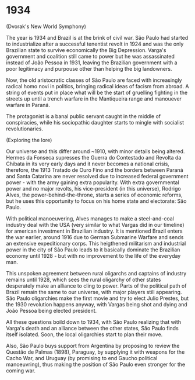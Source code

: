 # 1934

(Dvorak's New World Symphony)

The year is 1934 and Brazil is at the brink of civil war. São Paulo had started to industrialize after a successful tenentist revolt in 1924 and was the only Brazilian state to survive economically the Big Depression. Varga's government and coalition still came to power but he was assassinated instead of João Pessoa in 1931, leaving the Brazilian government with a poor legitimacy and purpouse other than helping the big landowners.

Now, the old aristocratic classes of São Paulo are faced with increasingly radical homo novi in politics, bringing radical ideas of facism from abroad. A string of events put in place what will be the start of gruelling fighting in the streets up until a trench warfare in the Mantiqueira range and manouever warfare in Paraná.

The protagonist is a banal public servant caught in the middle of conspiracies, while his sociopathic daughter starts to mingle with socialist revolutionaries.

(Exploring the lore)

Our universe and this differ around ~1910, with minor details being altered. Hermes da Fonseca supresses the Guerra do Contestado and Revolta da Chibata in its very early days and it never becomes a national crisis, therefore, the 1913 Tratado de Ouro Fino and the borders between Paraná and Santa Catarina are never resolved due to increased federal government power - with the army gaining extra popularity. With extra governmental power and no major revolts, his vice-president (in this universe), Rodrigo Alves, the power-behind-the-throne, starts a series of economic reforms, but he uses this opportunity to focus on his home state and electorate: São Paulo.

With political manoeuvering, Alves manages to make a steel-and-coal industry deal with the USA (very similar to what Vargas did in our timeline) for american investment in Brazilian industry. It is mentioned Brazil enters the war earlier, around 1916 due to German Submarine Warfare and sends an extensive expeditionary corps. This heigthened militarism and industrial power in the city of São Paulo leads to it basically dominate the Brazilian economy until 1928 - but with no improvement to the life of the everyday man.

This unspoken agreement between rural oligarchs and captains of industry remains until 1928, which sees the rural oligarchy of other states desperately make an alliance to cling to power. Parts of the political path of Brazil remain the same to our universe, with major players still appearing. São Paulo oligarchies make the first movie and try to elect Julio Prestes, but the 1930 revolution happens anyway, with Vargas being shot and dying and João Pessoa being elected president.

All these questions boild down to 1934, with São Paulo realizing that with Varga's death and an alliance between the other states, São Paulo finds itself isolated. Soon, the local oligarchies start to plan their move.

Also, São Paulo buys support from Argentina by proposing to review the Questão de Palmas (1898), Paraguay, by supplying it with weapons for the Cacho War, and Uruguay (by promising to end Gaucho political manoeuvring), thus making the position of São Paulo even stronger for the coming war.



